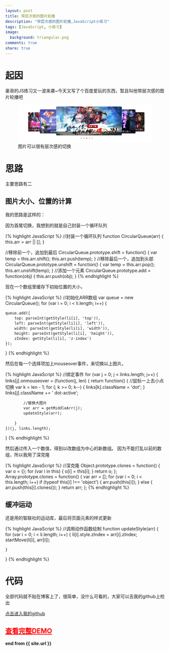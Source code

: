 ```yaml
---
layout: post
title: 带层次感的图片轮播
description: "带层次感的图片轮播,JavaScript小练习"
tags: [JavaScript, 小练习]
image:
  background: triangular.png
comments: true
share: true
---
```


# 起因

豪哥的JS练习又一波来袭~今天又写了个百度爱玩的东西，暂且叫他带层次感的图片轮播吧


<figure>
	<a href="/images/article/level-img-change/1.jpg">
		<img src="/images/article/level-img-change/1.jpg" alt="home" />
	</a>
	<figcaption>图片可以很有层次感的切换</figcaption>
</figure>



# 思路

主要思路有二

## 图片大小、位置的计算

我的思路是这样的：

因为首尾切换，我想到的就是自己封装一个循环队列

{% highlight JavaScript %}
//封装一个循环队列
function CircularQueue(arr) {
	this.arr = arr || [];
}

//移除前一个，追加到最后
CircularQueue.prototype.shift = function() {
		var temp = this.arr.shift();
		this.arr.push(temp);
	}
//移除最后一个，追加到头部
CircularQueue.prototype.unshift = function() {
		var temp = this.arr.pop();
		this.arr.unshift(temp);
	}
//添加一个元素
CircularQueue.prototype.add = function(obj) {
	this.arr.push(obj);
}
{% endhighlight %}

现在一个数组里缓存下初始位置的大小，

{% highlight JavaScript %}
//初始化ARR数组
var queue = new CircularQueue();
for (var i = 0; i < li.length; i++) {

	queue.add({
		top: parseInt(getStyle(li[i], 'top')),
		left: parseInt(getStyle(li[i], 'left')),
		width: parseInt(getStyle(li[i], 'width')),
		height: parseInt(getStyle(li[i], 'height')),
		zIndex: getStyle(li[i], 'z-index')
	});
}
{% endhighlight %}

然后在每一个选择项加上mouseover事件，来切换以上图片。

{% highlight JavaScript %}
//绑定事件
for (var j = 0; j < links.length; j++) {
	links[j].onmouseover = (function(j, len) {
		return function() {
			//鼠标一上去小点切换
			var k = len - 1;
			for (; k >= 0; k--) {
				links[k].className = 'dot';
			}
			links[j].className += ' dot-active';

			//替换大图片
			var arr = getMiddleArr(j);
			updateStyle(arr);

		}
	})(j, links.length);
}
{% endhighlight %}

然后通过传入一个数值，得到以改数组为中心的新数组。
因为不能打乱以前的数组，所以我用了深克隆

{% highlight JavaScript %}
//深克隆
Object.prototype.clones = function() {
	var o = {};
	for (var i in this) {
		o[i] = this[i];
	}
	return o;
};
Array.prototype.clones = function() {
	var arr = [];
	for (var i = 0; i < this.length; i++)
		if (typeof this[i] !== 'object') {
			arr.push(this[i]);
		} else {
			arr.push(this[i].clones());
		}
	return arr;
};
{% endhighlight %}



## 缓冲运动

还是用的智联社的运动库，最后将页面元素的样式更新

{% highlight JavaScript %}
//调用动作函数绘制
function updateStyle(arr) {
	for (var i = 0; i < li.length; i++) {
		li[i].style.zIndex = arr[i].zIndex;
		startMove(li[i], arr[i]);

	}
}
{% endhighlight %}


# 代码

全部代码就不贴在博客上了，很简单，没什么可看的，大家可以去我的github上检出


<a target="_blank"  href="https://github.com/hacke2">点击进入我的github</a><br/>

## <a target="_blank"  style="color:red" href="/works/demo/06/" >查看完整DEMO</a>

<strong>end from {{ site.url }}</strong>